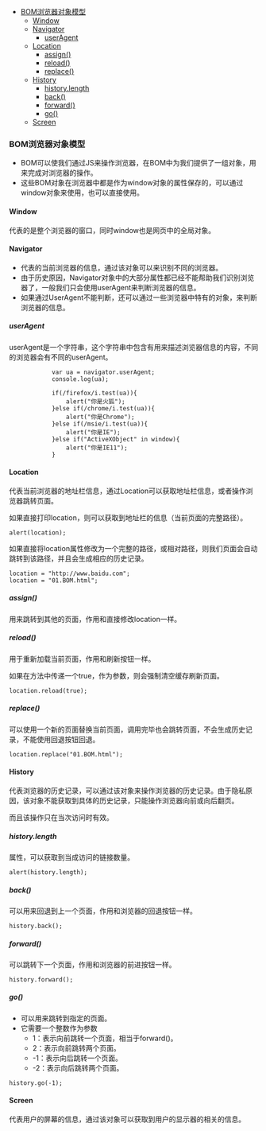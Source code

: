 - [BOM浏览器对象模型](#BOM浏览器对象模型)
	- [Window](#window)
	- [Navigator](#navigator)
		- [userAgent](#userAgent)
	- [Location](#location)
		- [assign()](#assign)
		- [reload()](#reload)
		- [replace()](#replace)
	- [ History](#history)
		- [history.length](#historylength)
		- [back()](#back)
		- [forward()](#forward)
		- [go()](#go)
	- [Screen](#screen)

### BOM浏览器对象模型

- BOM可以使我们通过JS来操作浏览器，在BOM中为我们提供了一组对象，用来完成对浏览器的操作。
- 这些BOM对象在浏览器中都是作为window对象的属性保存的，可以通过window对象来使用，也可以直接使用。

#### Window

代表的是整个浏览器的窗口，同时window也是网页中的全局对象。

#### Navigator

- 代表的当前浏览器的信息，通过该对象可以来识别不同的浏览器。
- 由于历史原因，Navigator对象中的大部分属性都已经不能帮助我们识别浏览器了，一般我们只会使用userAgent来判断浏览器的信息。
- 如果通过UserAgent不能判断，还可以通过一些浏览器中特有的对象，来判断浏览器的信息。

##### userAgent

userAgent是一个字符串，这个字符串中包含有用来描述浏览器信息的内容，不同的浏览器会有不同的userAgent。

```
			var ua = navigator.userAgent;
			console.log(ua);

			if(/firefox/i.test(ua)){
				alert("你是火狐");
			}else if(/chrome/i.test(ua)){
				alert("你是Chrome");
			}else if(/msie/i.test(ua)){
				alert("你是IE");
			}else if("ActiveXObject" in window){
				alert("你是IE11");
			}
```

#### Location

代表当前浏览器的地址栏信息，通过Location可以获取地址栏信息，或者操作浏览器跳转页面。

如果直接打印location，则可以获取到地址栏的信息（当前页面的完整路径）。

```
alert(location);
```

如果直接将location属性修改为一个完整的路径，或相对路径，则我们页面会自动跳转到该路径，并且会生成相应的历史记录。

```
location = "http://www.baidu.com";
location = "01.BOM.html";
```

##### assign()

用来跳转到其他的页面，作用和直接修改location一样。

##### reload()

用于重新加载当前页面，作用和刷新按钮一样。

如果在方法中传递一个true，作为参数，则会强制清空缓存刷新页面。

```
location.reload(true);
```

##### replace()

可以使用一个新的页面替换当前页面，调用完毕也会跳转页面，不会生成历史记录，不能使用回退按钮回退。

```
location.replace("01.BOM.html");
```

#### History

代表浏览器的历史记录，可以通过该对象来操作浏览器的历史记录。由于隐私原因，该对象不能获取到具体的历史记录，只能操作浏览器向前或向后翻页。

而且该操作只在当次访问时有效。

##### history.length

属性，可以获取到当成访问的链接数量。

```
alert(history.length);
```

##### back()

可以用来回退到上一个页面，作用和浏览器的回退按钮一样。

```
history.back();
```

##### forward()

可以跳转下一个页面，作用和浏览器的前进按钮一样。

```
history.forward();
```

##### go()

- 可以用来跳转到指定的页面。
- 它需要一个整数作为参数
	- 1：表示向前跳转一个页面，相当于forward()。
	- 2：表示向前跳转两个页面。
	- -1：表示向后跳转一个页面。
	- -2：表示向后跳转两个页面。

```
history.go(-1);
```

#### Screen

代表用户的屏幕的信息，通过该对象可以获取到用户的显示器的相关的信息。